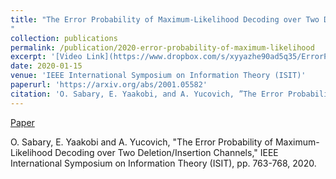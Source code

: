 ```yaml
---
title: "The Error Probability of Maximum-Likelihood Decoding over Two Deletion Channels
"
collection: publications
permalink: /publication/2020-error-probability-of-maximum-likelihood
excerpt: '[Video Link](https://www.dropbox.com/s/xyyazhe90ad5q35/ErrorProb.mp4?dl=0)'
date: 2020-01-15
venue: 'IEEE International Symposium on Information Theory (ISIT)'
paperurl: 'https://arxiv.org/abs/2001.05582'
citation: 'O. Sabary, E. Yaakobi, and A. Yucovich, ”The Error Probability of Maximum-Likelihood Decoding over Two Deletion Channels," arXiv preprint, arXiv:2001.05582, 2020'
---
```


[Paper](https://omersabary.com/files/errorpro.pdf)

O. Sabary, E. Yaakobi and A. Yucovich, "The Error Probability of Maximum-Likelihood Decoding over Two Deletion/Insertion Channels," IEEE International Symposium on Information Theory (ISIT), pp. 763-768, 2020.
